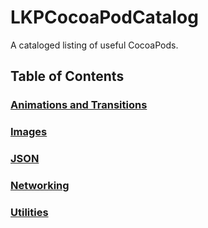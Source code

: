 LKPCocoaPodCatalog
==================

A cataloged listing of useful CocoaPods.

## Table of Contents

### [Animations and Transitions](AnimationsAndTransitions.md)

### [Images](Images.md)

### [JSON](JSON.md)

### [Networking](Networking.md)

### [Utilities](Utilities.md)
